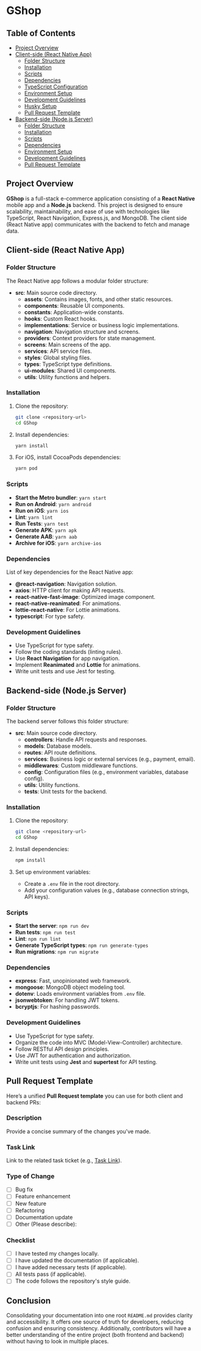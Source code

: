 
# GShop

## Table of Contents

- [Project Overview](#project-overview)
- [Client-side (React Native App)](#client-side-react-native-app)
	- [Folder Structure](#folder-structure)
	- [Installation](#installation)
	- [Scripts](#scripts)
	- [Dependencies](#dependencies)
	- [TypeScript Configuration](#typescript-configuration)
	- [Environment Setup](#environment-setup)
	- [Development Guidelines](#development-guidelines)
	- [Husky Setup](#husky-setup)
	- [Pull Request Template](#pull-request-template)
- [Backend-side (Node.js Server)](#backend-side-nodejs-server)
	- [Folder Structure](#folder-structure-1)
	- [Installation](#installation-1)
	- [Scripts](#scripts-1)
	- [Dependencies](#dependencies-1)
	- [Environment Setup](#environment-setup-1)
	- [Development Guidelines](#development-guidelines-1)
	- [Pull Request Template](#pull-request-template-1)

## Project Overview

**GShop** is a full-stack e-commerce application consisting of a **React Native** mobile app and a **Node.js** backend. This project is designed to ensure scalability, maintainability, and ease of use with technologies like TypeScript, React Navigation, Express.js, and MongoDB. The client side (React Native app) communicates with the backend to fetch and manage data.

## Client-side (React Native App)

### Folder Structure

The React Native app follows a modular folder structure:

- **src**: Main source code directory.
	- **assets**: Contains images, fonts, and other static resources.
	- **components**: Reusable UI components.
	- **constants**: Application-wide constants.
	- **hooks**: Custom React hooks.
	- **implementations**: Service or business logic implementations.
	- **navigation**: Navigation structure and screens.
	- **providers**: Context providers for state management.
	- **screens**: Main screens of the app.
	- **services**: API service files.
	- **styles**: Global styling files.
	- **types**: TypeScript type definitions.
	- **ui-modules**: Shared UI components.
	- **utils**: Utility functions and helpers.

### Installation

1. Clone the repository:

	 ```bash
	 git clone <repository-url>
	 cd GShop
	 ```

2. Install dependencies:

	 ```bash
	 yarn install
	 ```

3. For iOS, install CocoaPods dependencies:

	 ```bash
	 yarn pod
	 ```

### Scripts

- **Start the Metro bundler**: `yarn start`
- **Run on Android**: `yarn android`
- **Run on iOS**: `yarn ios`
- **Lint**: `yarn lint`
- **Run Tests**: `yarn test`
- **Generate APK**: `yarn apk`
- **Generate AAB**: `yarn aab`
- **Archive for iOS**: `yarn archive-ios`

### Dependencies

List of key dependencies for the React Native app:
- **@react-navigation**: Navigation solution.
- **axios**: HTTP client for making API requests.
- **react-native-fast-image**: Optimized image component.
- **react-native-reanimated**: For animations.
- **lottie-react-native**: For Lottie animations.
- **typescript**: For type safety.

### Development Guidelines

- Use TypeScript for type safety.
- Follow the coding standards (linting rules).
- Use **React Navigation** for app navigation.
- Implement **Reanimated** and **Lottie** for animations.
- Write unit tests and use Jest for testing.

## Backend-side (Node.js Server)

### Folder Structure

The backend server follows this folder structure:

- **src**: Main source code directory.
	- **controllers**: Handle API requests and responses.
	- **models**: Database models.
	- **routes**: API route definitions.
	- **services**: Business logic or external services (e.g., payment, email).
	- **middlewares**: Custom middleware functions.
	- **config**: Configuration files (e.g., environment variables, database config).
	- **utils**: Utility functions.
	- **tests**: Unit tests for the backend.

### Installation

1. Clone the repository:

	 ```bash
	 git clone <repository-url>
	 cd GShop
	 ```

2. Install dependencies:

	 ```bash
	 npm install
	 ```

3. Set up environment variables:

	 - Create a `.env` file in the root directory.
	 - Add your configuration values (e.g., database connection strings, API keys).

### Scripts

- **Start the server**: `npm run dev`
- **Run tests**: `npm run test`
- **Lint**: `npm run lint`
- **Generate TypeScript types**: `npm run generate-types`
- **Run migrations**: `npm run migrate`

### Dependencies

- **express**: Fast, unopinionated web framework.
- **mongoose**: MongoDB object modeling tool.
- **dotenv**: Loads environment variables from `.env` file.
- **jsonwebtoken**: For handling JWT tokens.
- **bcryptjs**: For hashing passwords.

### Development Guidelines

- Use TypeScript for type safety.
- Organize the code into MVC (Model-View-Controller) architecture.
- Follow RESTful API design principles.
- Use JWT for authentication and authorization.
- Write unit tests using **Jest** and **supertest** for API testing.

## Pull Request Template

Here’s a unified **Pull Request template** you can use for both client and backend PRs:

### Description

Provide a concise summary of the changes you've made.

### Task Link

Link to the related task ticket (e.g., [Task Link](https://your-task-link.com)).

### Type of Change

- [ ] Bug fix
- [ ] Feature enhancement
- [ ] New feature
- [ ] Refactoring
- [ ] Documentation update
- [ ] Other (Please describe):

### Checklist

- [ ] I have tested my changes locally.
- [ ] I have updated the documentation (if applicable).
- [ ] I have added necessary tests (if applicable).
- [ ] All tests pass (if applicable).
- [ ] The code follows the repository's style guide.

## Conclusion

Consolidating your documentation into one root `README.md` provides clarity and accessibility. It offers one source of truth for developers, reducing confusion and ensuring consistency. Additionally, contributors will have a better understanding of the entire project (both frontend and backend) without having to look in multiple places.
